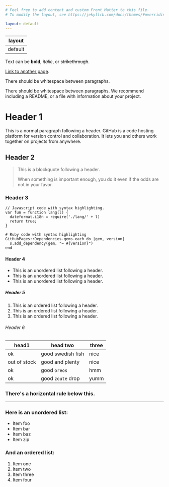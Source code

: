 ```yaml
---
# Feel free to add content and custom Front Matter to this file.
# To modify the layout, see https://jekyllrb.com/docs/themes/#overriding-theme-defaults

layout: default
---
```


| layout  |
| ------- |
| default |

Text can be **bold**, *italic*, or ~~strikethrough~~.

[Link to another page](https://github.com/pages-themes/cayman/blob/master/another-page.html).

There should be whitespace between paragraphs.

There should be whitespace between paragraphs. We recommend including a README, or a file with information about your project.

# Header 1



This is a normal paragraph following a header. GitHub is a code hosting platform for version control and collaboration. It lets you and others work together on projects from anywhere.

## Header 2



> This is a blockquote following a header.
>
> When something is important enough, you do it even if the odds are not in your favor.

### Header 3



```
// Javascript code with syntax highlighting.
var fun = function lang(l) {
  dateformat.i18n = require('./lang/' + l)
  return true;
}
```



```
# Ruby code with syntax highlighting
GitHubPages::Dependencies.gems.each do |gem, version|
  s.add_dependency(gem, "= #{version}")
end
```



#### Header 4



- This is an unordered list following a header.
- This is an unordered list following a header.
- This is an unordered list following a header.

##### Header 5



1. This is an ordered list following a header.
2. This is an ordered list following a header.
3. This is an ordered list following a header.

###### Header 6



| head1        | head two          | three |
| ------------ | ----------------- | ----- |
| ok           | good swedish fish | nice  |
| out of stock | good and plenty   | nice  |
| ok           | good `oreos`      | hmm   |
| ok           | good `zoute` drop | yumm  |

### There's a horizontal rule below this.



------

### Here is an unordered list:



- Item foo
- Item bar
- Item baz
- Item zip

### And an ordered list:



1. Item one
2. Item two
3. Item three
4. Item four
